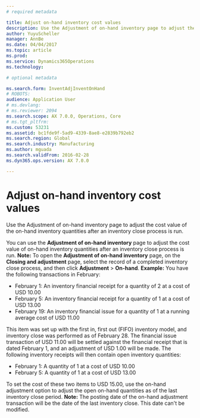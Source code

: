 ```yaml
---
# required metadata

title: Adjust on-hand inventory cost values
description: Use the Adjustment of on-hand inventory page to adjust the cost value of the on-hand inventory quantities after an inventory close process is run.
author: YuyuScheller
manager: AnnBe
ms.date: 04/04/2017
ms.topic: article
ms.prod: 
ms.service: Dynamics365Operations
ms.technology: 

# optional metadata

ms.search.form: InventAdjInventOnHand
# ROBOTS: 
audience: Application User
# ms.devlang: 
# ms.reviewer: 2094
ms.search.scope: AX 7.0.0, Operations, Core
# ms.tgt_pltfrm: 
ms.custom: 53231
ms.assetid: bc1fde9f-5ad9-4339-8ae8-e2839b792eb2
ms.search.region: Global
ms.search.industry: Manufacturing
ms.author: mguada
ms.search.validFrom: 2016-02-28
ms.dyn365.ops.version: AX 7.0.0

---
```


# Adjust on-hand inventory cost values

Use the Adjustment of on-hand inventory page to adjust the cost value of the on-hand inventory quantities after an inventory close process is run.

You can use the **Adjustment of on-hand inventory** page to adjust the cost value of on-hand inventory quantities after an inventory close process is run. **Note:** To open the **Adjustment of on-hand inventory** page, on the **Closing and adjustment** page, select the record of a completed inventory close process, and then click **Adjustment** &gt; **On-hand**. **Example:** You have the following transactions in February:

-   February 1: An inventory financial receipt for a quantity of 2 at a cost of USD 10.00
-   February 5: An inventory financial receipt for a quantity of 1 at a cost of USD 13.00
-   February 19: An inventory financial issue for a quantity of 1 at a running average cost of USD 11.00

This item was set up with the first in, first out (FIFO) inventory model, and inventory close was performed as of February 28. The financial issue transaction of USD 11.00 will be settled against the financial receipt that is dated February 1, and an adjustment of USD 1.00 will be made. The following inventory receipts will then contain open inventory quantities:

-   February 1: A quantity of 1 at a cost of USD 10.00
-   February 5: A quantity of 1 at a cost of USD 13.00

To set the cost of these two items to USD 15.00, use the on-hand adjustment option to adjust the open on-hand quantities as of the last inventory close period. **Note:** The posting date of the on-hand adjustment transaction will be the date of the last inventory close. This date can't be modified.

